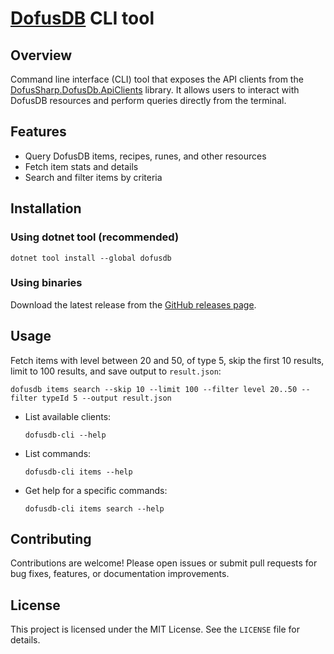 ﻿# [DofusDB](https://dofusdb.fr) CLI tool

## Overview

Command line interface (CLI) tool that exposes the API clients from the [DofusSharp.DofusDb.ApiClients](../DofusSharp.DofusDb.ApiClients) library. It allows users to interact with DofusDB resources and perform queries directly from the terminal.

## Features

- Query DofusDB items, recipes, runes, and other resources
- Fetch item stats and details
- Search and filter items by criteria

## Installation

### Using dotnet tool (recommended)
```
dotnet tool install --global dofusdb
```

### Using binaries

Download the latest release from the [GitHub releases page](https://github.com/ismailbennani/DofusSharp/releases/latest).

## Usage

Fetch items with level between 20 and 50, of type 5, skip the first 10 results, limit to 100 results, and save output to `result.json`:
```
dofusdb items search --skip 10 --limit 100 --filter level 20..50 --filter typeId 5 --output result.json
```

- List available clients:
  ```
  dofusdb-cli --help
  ```
- List commands:
  ```
  dofusdb-cli items --help
  ```
- Get help for a specific commands:
  ```
  dofusdb-cli items search --help
  ```

## Contributing

Contributions are welcome! Please open issues or submit pull requests for bug fixes, features, or documentation improvements.

## License

This project is licensed under the MIT License. See the `LICENSE` file for details.
